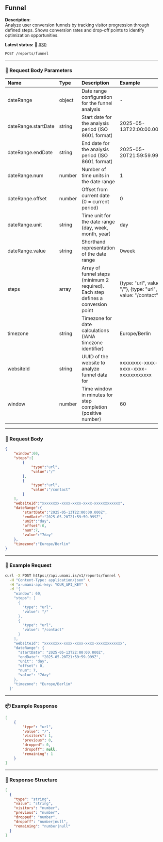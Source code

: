 ## Funnel
<!-- testable: true -->
**Description:**  
Analyze user conversion funnels by tracking visitor progression through defined steps.
Shows conversion rates and drop-off points to identify optimization opportunities.

**Latest status:** <!--status-->🚨 [#30](https://github.com/ceviixx/umami-api-docs/issues/30)<!--status-end-->

```
POST /reports/funnel
```

---

### 📩 Request Body Parameters
| Name               | Type              | Description                                                 | Example             | Required |
| :----------------- | :---------------- | :---------------------------------------------------------- | :------------------ | :------: |
| dateRange          | object            | Date range configuration for the funnel analysis           | -                   | yes      |
| dateRange.startDate| string            | Start date for the analysis period (ISO 8601 format)       | 2025-05-13T22:00:00.000Z| yes  |
| dateRange.endDate  | string            | End date for the analysis period (ISO 8601 format)         | 2025-05-20T21:59:59.999Z| yes  |
| dateRange.num      | number            | Number of time units in the date range                     | 1                   | yes      |
| dateRange.offset   | number            | Offset from current date (0 = current period)              | 0                   | yes      |
| dateRange.unit     | string            | Time unit for the date range (day, week, month, year)      | day                 | yes      |
| dateRange.value    | string            | Shorthand representation of the date range                  | 0week               | yes      |
| steps              | array             | Array of funnel steps (minimum 2 required). Each step defines a conversion point | {type: "url", value: "/"}, {type: "url", value: "/contact"}| yes |
| timezone           | string            | Timezone for date calculations (IANA timezone identifier)  | Europe/Berlin       | yes      |
| websiteId          | string            | UUID of the website to analyze funnel data for             | xxxxxxxx-xxxx-xxxx-xxxx-xxxxxxxxxxxx          | yes      |
| window             | number            | Time window in minutes for step completion (positive number) | 60                  | yes      |

---

### 📨 Request Body
```json
{
    "window":60,
    "steps":[
        {
            "type":"url",
            "value":"/"
        },
        {
            "type":"url",
            "value":"/contact"
        }
    ],
    "websiteId":"xxxxxxxx-xxxx-xxxx-xxxx-xxxxxxxxxxxx",
    "dateRange":{
        "startDate":"2025-05-13T22:00:00.000Z",
        "endDate":"2025-05-20T21:59:59.999Z",
        "unit":"day",
        "offset":0,
        "num":7,
        "value":"7day"
    },
    "timezone":"Europe/Berlin"
}
```

---

### 🔁 Example Request
```bash
curl -X POST https://api.umami.is/v1/reports/funnel \
  -H "Content-Type: application/json" \
  -H "x-umami-api-key: YOUR_API_KEY" \
  -d '{
    "window": 60,
    "steps": [
      {
        "type": "url",
        "value": "/"
      },
      {
        "type": "url",
        "value": "/contact"
      }
    ],
    "websiteId": "xxxxxxxx-xxxx-xxxx-xxxx-xxxxxxxxxxxx",
    "dateRange": {
      "startDate": "2025-05-13T22:00:00.000Z",
      "endDate": "2025-05-20T21:59:59.999Z",
      "unit": "day",
      "offset": 0,
      "num": 7,
      "value": "7day"
    },
    "timezone": "Europe/Berlin"
  }'
```

---

### 📦 Example Response
```json
[
    {
        "type": "url",
        "value": "/",
        "visitors": 1,
        "previous": 0,
        "dropped": 0,
        "dropoff": null,
        "remaining": 1
    }
]
```

---

### 📘 Response Structure
```json
[
  {
    "type": "string",
    "value": "string",
    "visitors": "number",
    "previous": "number",
    "dropped": "number",
    "dropoff": "number|null",
    "remaining": "number|null"
  }
]
```
